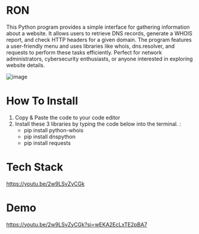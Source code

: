 # RON
This Python program provides a simple interface for gathering information about a website. It allows users to retrieve DNS records, generate a WHOIS report, and check HTTP headers for a given domain. The program features a user-friendly menu and uses libraries like whois, dns.resolver, and requests to perform these tasks efficiently. Perfect for network administrators, cybersecurity enthusiasts, or anyone interested in exploring website details.

![image](https://github.com/user-attachments/assets/0b246a51-984e-46e4-9fb8-3181cdf90f65)


# How To Install
1. Copy & Paste the code to your code editor
2. Install these 3 libraries by typing the code below into the terminal. :
   - pip install python-whois
   - pip install dnspython
   - pip install requests

# Tech Stack
https://youtu.be/2w9LSvZyCGk

# Demo
https://youtu.be/2w9LSvZyCGk?si=wEKA2EcLxTE2pBA7
